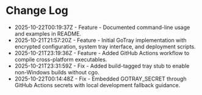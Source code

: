 # Change Log

- 2025-10-22T00:19:37Z - Feature - Documented command-line usage and examples in README.
- 2025-10-21T21:57:20Z - Feature - Initial GoTray implementation with encrypted configuration, system tray interface, and deployment scripts.
- 2025-10-21T23:19:36Z - Feature - Added GitHub Actions workflow to compile cross-platform executables.
- 2025-10-21T23:31:59Z - Fix - Added build-tagged tray stub to enable non-Windows builds without cgo.
- 2025-10-22T00:14:48Z - Fix - Embedded GOTRAY_SECRET through GitHub Actions secrets with local development fallback guidance.
